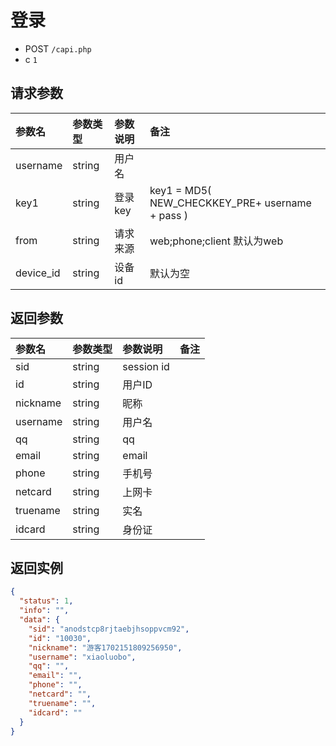 # 登录

* POST `/capi.php`
* c `1`

## 请求参数

| 参数名 | 参数类型 | 参数说明 | 备注 |
| :---- | :----| :----| :---- |
| username | string | 用户名 |
| key1 | string | 登录key | key1 = MD5(  NEW_CHECKKEY_PRE+ username + pass ) |
| from | string | 请求来源 | web;phone;client  默认为web |
| device_id | string | 设备id | 默认为空 |

## 返回参数

| 参数名 | 参数类型 | 参数说明 | 备注 |
| :---- | :----| :----| :---- |
| sid | string | session id |
| id | string | 用户ID |
| nickname | string | 昵称 |
| username | string | 用户名 |
| qq | string | qq |
| email | string | email |
| phone | string | 手机号 |
| netcard | string | 上网卡 |
| truename | string | 实名 |
| idcard | string | 身份证 |

## 返回实例

```JSON
{
  "status": 1,
  "info": "",
  "data": {
    "sid": "anodstcp8rjtaebjhsoppvcm92",
    "id": "10030",
    "nickname": "游客1702151809256950",
    "username": "xiaoluobo",
    "qq": "",
    "email": "",
    "phone": "",
    "netcard": "",
    "truename": "",
    "idcard": ""
  }
}
```
